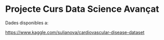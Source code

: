 # Projecte Curs Data Science Avançat

Dades disponibles a: 

https://www.kaggle.com/sulianova/cardiovascular-disease-dataset

